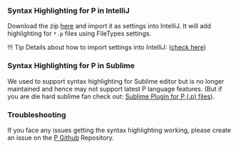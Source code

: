 ### Syntax Highlighting for P in IntelliJ

Download the zip [here](https://github.com/p-org/P/blob/master/Ext/P_FileTypeSettings_Intellij.zip) and import it as settings into IntelliJ.
It will add highlighting for `*.p` files using FileTypes settings.

!!! Tip
    Details about how to import settings into IntelliJ: ([check here](https://www.jetbrains.com/help/idea/sharing-your-ide-settings.html#a99a878a))

### Syntax Highlighting for P in Sublime

We used to support syntax highlighting for Sublime editor but is no longer maintained and hence may not support latest P language features. 
(But if you are die hard sublime fan check out: [Sublime Plugin for P (.p) files](https://github.com/p-org/Sublime-P)).

### Troubleshooting
If you face any issues getting the syntax highlighting working, please create an issue on the [P Github](https://github.com/p-org/P) Repository.

